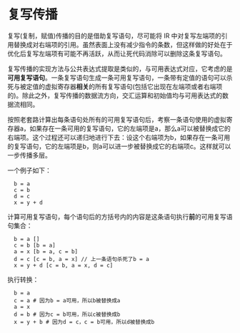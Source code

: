 # 复写传播

复写(复制，赋值)传播的目的是借助复写语句，尽可能将 IR 中对复写左端项的引用替换成对右端项的引用。虽然表面上没有减少指令的条数，但这样做的好处在于优化后复写左端项有可能不再活跃，从而让死代码消除可以删除这条复写语句。

复写传播的实现方法与公共表达式提取是类似的，与可用表达式对应，它考虑的是**可用复写语句**。一条复写语句生成一条可用复写语句，一条带有定值的语句可以杀死与被定值的虚拟寄存器**相关**的所有复写语句(包括它出现在左端项或者右端项的)。除此之外，复写传播的数据流方向，交汇运算和初始值均与可用表达式的数据流相同。

按照老套路计算出每条语句处所有的可用复写语句后，考察一条语句使用的虚拟寄存器a，如果存在一条可用的复写语句，它的左端项是a，那么a可以被替换成它的右端项。这个过程还可以递归地进行下去：设这个右端项为b，如果存在一条可用的复写语句，它的左端项是b，则a可以进一步被替换成它的右端项c。这样就可以一步传播多层。

一个例子如下：

```
  b = a
  c = b
  d = c
  x = y + d
```

计算可用复写语句，每个语句后的方括号内的内容是这条语句执行**前**的可用复写语句集合：

```
  b = a []
  c = b [b = a]
  a = x [b = a, c = b]
  d = c [c = b, a = x] // 上一条语句杀死了b = a
  x = y + d [c = b, a = x, d = c]
```

执行转换：

```
  b = a
  c = a # 因为b = a可用，所以b被替换成a
  a = x
  d = b # 因为c = b可用，所以c被替换成b
  x = y + b # 因为d = c，c = b可用，所以d被替换成b
```
